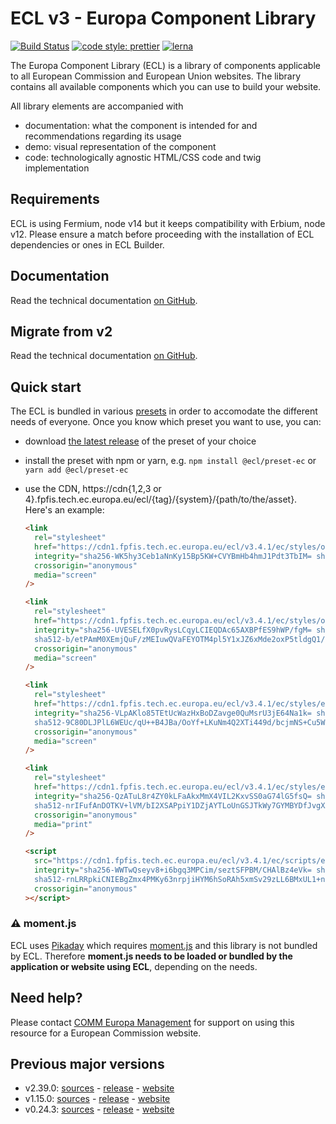# ECL v3 - Europa Component Library

[![Build Status](https://drone.fpfis.eu/api/badges/ec-europa/europa-component-library/status.svg)](https://drone.fpfis.eu/ec-europa/europa-component-library)
[![code style: prettier](https://img.shields.io/badge/code_style-prettier-ff69b4.svg?style=flat-square)](https://github.com/prettier/prettier)
[![lerna](https://img.shields.io/badge/maintained%20with-lerna-cc00ff.svg)](https://lernajs.io/)

The Europa Component Library (ECL) is a library of components applicable to all European Commission and European Union websites. The library contains all available components which you can use to build your website.

All library elements are accompanied with

- documentation: what the component is intended for and recommendations regarding its usage
- demo: visual representation of the component
- code: technologically agnostic HTML/CSS code and twig implementation

## Requirements

ECL is using Fermium, node v14 but it keeps compatibility with Erbium, node v12. Please ensure a match before proceeding with the installation of ECL dependencies or ones in ECL Builder.

## Documentation

Read the technical documentation [on GitHub](docs/README.md).

## Migrate from v2

Read the technical documentation [on GitHub](docs/Migrating-v3.md).

## Quick start

The ECL is bundled in various [presets](docs/presets.md) in order to accomodate the different needs of everyone. Once you know which preset you want to use, you can:

- download [the latest release](https://github.com/ec-europa/europa-component-library/releases/latest) of the preset of your choice
- install the preset with npm or yarn, e.g. `npm install @ecl/preset-ec` or `yarn add @ecl/preset-ec`
- use the CDN, https://cdn{1,2,3 or 4}.fpfis.tech.ec.europa.eu/ecl/{tag}/{system}/{path/to/the/asset}. Here's an example:

  ```html
  <link
    rel="stylesheet"
    href="https://cdn1.fpfis.tech.ec.europa.eu/ecl/v3.4.1/ec/styles/optional/ecl-ec-default.css"
    integrity="sha256-WK5hy3Ceb1aNnKy15Bp5KW+CVYBmHb4hmJ1Pdt3TbIM= sha384-iyE8X71QP2Onrns7/f6OaYbZwh9QNaZgsi67Ekxg0ZsrNfsGM6J+BwwzedVsFDCU sha512-yCHEUFMoDLvDD+ApVHf7puJTWoaLj253KyvIkhXq/9W+4nPwAXVYPjNt3e3b0NCTwQpYrnG5pFtiEbHt/gc6qA=="
    crossorigin="anonymous"
    media="screen"
  />
  ```

  ```html
  <link
    rel="stylesheet"
    href="https://cdn1.fpfis.tech.ec.europa.eu/ecl/v3.4.1/ec/styles/optional/ecl-reset.css"
    integrity="sha256-UVESELfX0pvRysLCqyLCIEQDAc65AXBPfES9hWP/fgM= sha384-N/3iMSD+OnxEDiOT9DYnD+5MkkgqqmxkA2MEMovZXWLGVZHtohQ6z7aBbRntIA5A
    sha512-b/etPAmM0XEmjQuF/zMEIuwQVaFEYOTM4pl5Y1xJZ6xMde2oxP5tldgQ1/lU3azQNiA/e/JB+X5QAmRbwZEjqw=="
    crossorigin="anonymous"
    media="screen"
  />
  ```

  ```html
  <link
    rel="stylesheet"
    href="https://cdn1.fpfis.tech.ec.europa.eu/ecl/v3.4.1/ec/styles/ecl-ec.css"
    integrity="sha256-VLpAKlo85TEtUcWazHxBoDZavge0QuMsrU3jE64Na1k= sha384-UJZUxjw131QsMW2hSpFMD8Apnl9XoP16fIQY17WBfiiEhJJP+l5pDrUCR/M6eC4+
    sha512-9C80DLJPlL6WEUc/qU++B4JBa/OoYf+LKuNm4Q2XTi449d/bcjmNS+Cu5WZP+MvYklAh9STvmP5wih8iCQRRVQ=="
    crossorigin="anonymous"
    media="screen"
  />
  ```

  ```html
  <link
    rel="stylesheet"
    href="https://cdn1.fpfis.tech.ec.europa.eu/ecl/v3.4.1/ec/styles/ecl-ec-print.css"
    integrity="sha256-QzATuL8r4ZY0kLFaAkxMmX4VIL2KxvSS0aG74lG5fsQ= sha384-sDtYsEERk55fwaUklj0Z4+Mo6x6vp+cMVCZ+ZI7UOQH/mFE0OWg5HWTU2Ui1lR7g
    sha512-nrIFufAnDOTKV+lVM/bI2XSAPpiY1DZjAYTLoUnGSJTkWy7GYMBYDfJvgXXUSgyG4epSnSNZ3rGHkZF3DbLbvA=="
    crossorigin="anonymous"
    media="print"
  />
  ```

  ```html
  <script
    src="https://cdn1.fpfis.tech.ec.europa.eu/ecl/v3.4.1/ec/scripts/ecl-ec.js"
    integrity="sha256-WWTwQseyv8+i6bgq3MPCim/seztSFPBM/CHAlBz4eVk= sha384-5ja61/fSfryv+YG6s2oAW9y4B7Qx1lfrYj9R8F4EKmczrd4g4u9cl/eR7+V2Yz5y
    sha512-rnLRRpkiCNIEBgZmx4PMKy63nrpjiHYM6hSoRAh5xmSv29zLL6BMxUL1+n5+mU4ozV+Uo1VoPBb4jOTUBvcKDw=="
    crossorigin="anonymous"
  ></script>
  ```

### :warning: moment.js

ECL uses [Pikaday](https://github.com/Pikaday/Pikaday) which requires [moment.js](https://momentjs.com/) and this library is not bundled by ECL.
Therefore **moment.js needs to be loaded or bundled by the application or website using ECL**, depending on the needs.

## Need help?

Please contact [COMM Europa Management](mailto:Europamanagement@ec.europa.eu) for support on using this resource for a European Commission website.

## Previous major versions

- v2.39.0: [sources](https://github.com/ec-europa/europa-component-library/tree/v2) - [release](https://github.com/ec-europa/europa-component-library/releases/tag/v2.39.0) - [website](https://ec.europa.eu/component-library/v2.39.0/)
- v1.15.0: [sources](https://github.com/ec-europa/europa-component-library/tree/v1) - [release](https://github.com/ec-europa/europa-component-library/releases/tag/v1.15.0) - [website](https://ec.europa.eu/component-library/v1.15.0/)
- v0.24.3: [sources](https://github.com/ec-europa/europa-component-library/tree/v0) - [release](https://github.com/ec-europa/europa-component-library/releases/tag/v0.24.3) - [website](https://ec.europa.eu/component-library/v0.24.3/)
